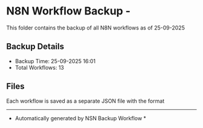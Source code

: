 # N8N Workflow Backup - 
This folder contains the backup of all N8N workflows as of 25-09-2025

## Backup Details
- Backup Time: 25-09-2025 16:01
- Total Workflows: 13

## Files
Each workflow is saved as a separate JSON file with the format

-----------
* Automatically generated by NSN Backup Workflow *